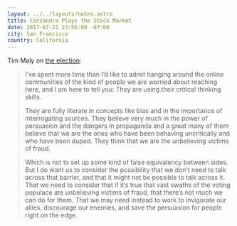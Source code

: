 ```yaml
---
layout: ../../layouts/notes.astro
title: Cassandra Plays the Stock Market
date: 2017-07-21 23:56:00 -07:00
city: San Francisco
country: California
---
```


Tim Maly on [the election](http://quietbabylon.com/2017/cassandra-plays-the-stock-market/):

> I’ve spent more time than I’d like to admit hanging around the online communities of the kind of people we are worried about reaching here, and I am here to tell you: They are using their critical thinking skills.
>
> They are fully literate in concepts like bias and in the importance of interrogating sources. They believe very much in the power of persuasion and the dangers in propaganda and a great many of them believe that we are the ones who have been behaving uncritically and who have been duped. They think that we are the unbelieving victims of fraud.
>
> Which is not to set up some kind of false equivalency between sides. But I do want us to consider the possibility that we don’t need to talk across that barrier, and that it might not be possible to talk across it. That we need to consider that if it’s true that vast swaths of the voting populace are unbelieving victims of fraud, that there’s not much we can do for them. That we may need instead to work to invigorate our allies, discourage our enemies, and save the persuasion for people right on the edge.

